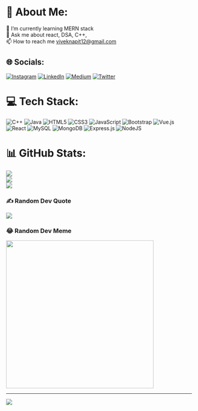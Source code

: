 # 💫 About Me:
🌱 I’m currently learning MERN stack<br>💬 Ask me about react, DSA, C++,<br>📫 How to reach me viveknapit12@gmail.com


## 🌐 Socials:
[![Instagram](https://img.shields.io/badge/Instagram-%23E4405F.svg?logo=Instagram&logoColor=white)](https://instagram.com/viveknapit1) [![LinkedIn](https://img.shields.io/badge/LinkedIn-%230077B5.svg?logo=linkedin&logoColor=white)](https://linkedin.com/in/viveknapit) [![Medium](https://img.shields.io/badge/Medium-12100E?logo=medium&logoColor=white)](https://medium.com/@viveknapit12) [![Twitter](https://img.shields.io/badge/Twitter-%231DA1F2.svg?logo=Twitter&logoColor=white)](https://twitter.com/vivek_napit1`) 

# 💻 Tech Stack:
![C++](https://img.shields.io/badge/c++-%2300599C.svg?style=flat&logo=c%2B%2B&logoColor=white) ![Java](https://img.shields.io/badge/java-%23ED8B00.svg?style=flat&logo=java&logoColor=white) ![HTML5](https://img.shields.io/badge/html5-%23E34F26.svg?style=flat&logo=html5&logoColor=white) ![CSS3](https://img.shields.io/badge/css3-%231572B6.svg?style=flat&logo=css3&logoColor=white) ![JavaScript](https://img.shields.io/badge/javascript-%23323330.svg?style=flat&logo=javascript&logoColor=%23F7DF1E) ![Bootstrap](https://img.shields.io/badge/bootstrap-%23563D7C.svg?style=flat&logo=bootstrap&logoColor=white) ![Vue.js](https://img.shields.io/badge/vuejs-%2335495e.svg?style=flat&logo=vuedotjs&logoColor=%234FC08D) ![React](https://img.shields.io/badge/react-%2320232a.svg?style=flat&logo=react&logoColor=%2361DAFB) ![MySQL](https://img.shields.io/badge/mysql-%2300f.svg?style=flat&logo=mysql&logoColor=white) ![MongoDB](https://img.shields.io/badge/MongoDB-%234ea94b.svg?style=flat&logo=mongodb&logoColor=white) ![Express.js](https://img.shields.io/badge/express.js-%23404d59.svg?style=flat&logo=express&logoColor=%2361DAFB) ![NodeJS](https://img.shields.io/badge/node.js-6DA55F?style=flat&logo=node.js&logoColor=white)
# 📊 GitHub Stats:
![](https://github-readme-stats.vercel.app/api?username=viveknapit&theme=gruvbox&hide_border=false&include_all_commits=true&count_private=false)<br/>
![](https://github-readme-streak-stats.herokuapp.com/?user=viveknapit&theme=gruvbox&hide_border=false)<br/>
![](https://github-readme-stats.vercel.app/api/top-langs/?username=viveknapit&theme=gruvbox&hide_border=false&include_all_commits=true&count_private=false&layout=compact)

### ✍️ Random Dev Quote
![](https://quotes-github-readme.vercel.app/api?type=horizontal&theme=radical)

### 😂 Random Dev Meme
<img src='https://randommeme-five.vercel.app/' style="height: 400px;"/>

---
[![](https://visitcount.itsvg.in/api?id=viveknapit&icon=0&color=0)](https://visitcount.itsvg.in)

<!-- Proudly created with GPRM ( https://gprm.itsvg.in ) -->
